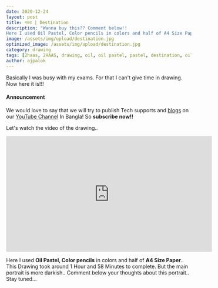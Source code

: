 ```yaml
---
date: 2020-12-24
layout: post
title: গন্তব্য | Destination
description: "Wanna buy this?? Comment below!!
Here I used Oil Pastel, Color pencils in colors and half of A4 Size Paper.. This Drawing took around"
image: /assets/img/upload/destination.jpg
optimized_image: /assets/img/upload/destination.jpg
category: drawing
tags: [2haas, 2HAAS, drawing, oil, oil pastel, pastel, destination, oil pastel drawing]
author: ajpalok
---
```


Basically I was busy with my exams. For that I can't give time in drawing. Now here it is!!!

#### Announcement

We would love to say that we will try to publish Tech supports and [blogs](https://webdev.2haas.com) on our [YouTube Channel](https://www.youtube.com/2HAAS) In Bangla! So **subscribe now!!**
  
Let's watch the video of the drawing.. 

 <iframe width="560" height="315" src="https://www.youtube-nocookie.com/embed/C4D1OWXQG_U" frameborder="0" allow="accelerometer; autoplay; encrypted-media; gyroscope; picture-in-picture" allowfullscreen></iframe>
	
Here I used **Oil Pastel, Color pencils** in colors and half of **A4 Size Paper**.. This Drawing took around 1 Hour and 58 Minutes to complete. But the main portrait is more darkish.. Comment below your thoughts about this portrait.. Stay tuned...
